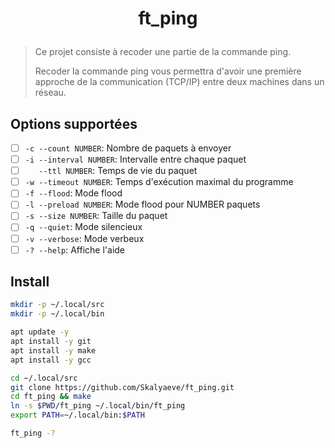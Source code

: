 # <p align="center">ft_ping</p>

> Ce projet consiste à recoder une partie de la commande ping.
>
> Recoder la commande ping vous permettra d'avoir une première approche de la communication (TCP/IP) entre deux machines dans un réseau.

## Options supportées

- [ ] `-c --count NUMBER`: Nombre de paquets à envoyer
- [ ] `-i --interval NUMBER`: Intervalle entre chaque paquet
- [ ] `   --ttl NUMBER`: Temps de vie du paquet
- [ ] `-w --timeout NUMBER`: Temps d'exécution maximal du programme
- [ ] `-f --flood`: Mode flood
- [ ] `-l --preload NUMBER`: Mode flood pour NUMBER paquets
- [ ] `-s --size NUMBER`: Taille du paquet
- [ ] `-q --quiet`: Mode silencieux
- [ ] `-v --verbose`: Mode verbeux
- [ ] `-? --help`: Affiche l'aide

## Install

```bash
mkdir -p ~/.local/src
mkdir -p ~/.local/bin

apt update -y
apt install -y git
apt install -y make
apt install -y gcc
```

```bash
cd ~/.local/src
git clone https://github.com/Skalyaeve/ft_ping.git
cd ft_ping && make
ln -s $PWD/ft_ping ~/.local/bin/ft_ping
export PATH=~/.local/bin:$PATH

ft_ping -?
```
